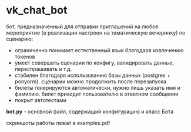 # vk_chat_bot
бот, предназначенный для отправки приглашений на любое мероприятие (в реализации настроен на тематическую вечеринку) по сценарию:
- ограниченно понимает естественный язык благодаря извлечению токенов
- умеет совершать сценарии по конфигу, валидировать данные, переспрашивать и т.д.
- стабилен благодаря использованию базы данных (postgres + ponyorm). сценарии можно продолжить после перезапуска
- билеты генерируются автоматически, нужно лишь указать имя и фамилию. билет приходит пользователю в ответном сообщении
- покрыт автотестами

**bot.py** - основной файл, содержащий конфигурацию и класс Бота

скриншоты работы лежат в examples.pdf
